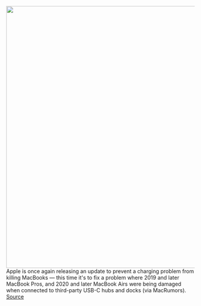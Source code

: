 <img src='https://cdn.vox-cdn.com/thumbor/eI0CHKRj3opcqmcYfOxsyUOZwDE=/0x0:2040x1360/1200x800/filters:focal(857x517:1183x843)/cdn.vox-cdn.com/uploads/chorus_image/image/68877155/vpavic_4291_20201113_0366.0.0.jpg' width='700px' /><br/>
Apple is once again releasing an update to prevent a charging problem from killing MacBooks — this time it's to fix a problem where 2019 and later MacBook Pros, and 2020 and later MacBook Airs were being damaged when connected to third-party USB-C hubs and docks (via MacRumors).
<a href='https://www.theverge.com/2021/2/25/22301846/apple-macos-update-prevent-third-party-dongle-dock-damage'> Source <a/>